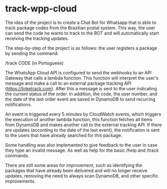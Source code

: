 # track-wpp-cloud

The idea of the project is to create a Chat Bot for Whatsapp that is able to track package codes from the Brazilian postal system. This way, the user can send the code he wants to track to the BOT and will automatically start receiving the tracking updates.

The step-by-step of the project is as follows: the user registers a package by sending the command:

/track CODE (in Portuguese)

The WhatsApp Cloud API is configured to send the webhooks to an API Gateway that calls a lambda function. This function will interpret the user's message and make a call to an external package tracking API (https://linketrack.com).
After this a message is sent to the user indicating the current status of the order. In addition, the code, the user number, and the date of the last order event are saved in DynamoDB to send recurring notifications.

An event is triggered every 5 minutes by CloudWatch events, which triggers the execution of another lambda function, this function fetches all items from DynamoDB and makes another call to the external tracking API. If there are updates (according to the date of the last event), the notification is sent to the users that have already searched for this package.

Some handling was also implemented to give feedback to the user in case they type an invalid message. As well as help for the basic /help and /track commands.

There are still some areas for improvement, such as identifying the packages that have already been delivered and will no longer receive updates, removing the need to always scan DynamoDB, and other specific improvements.
